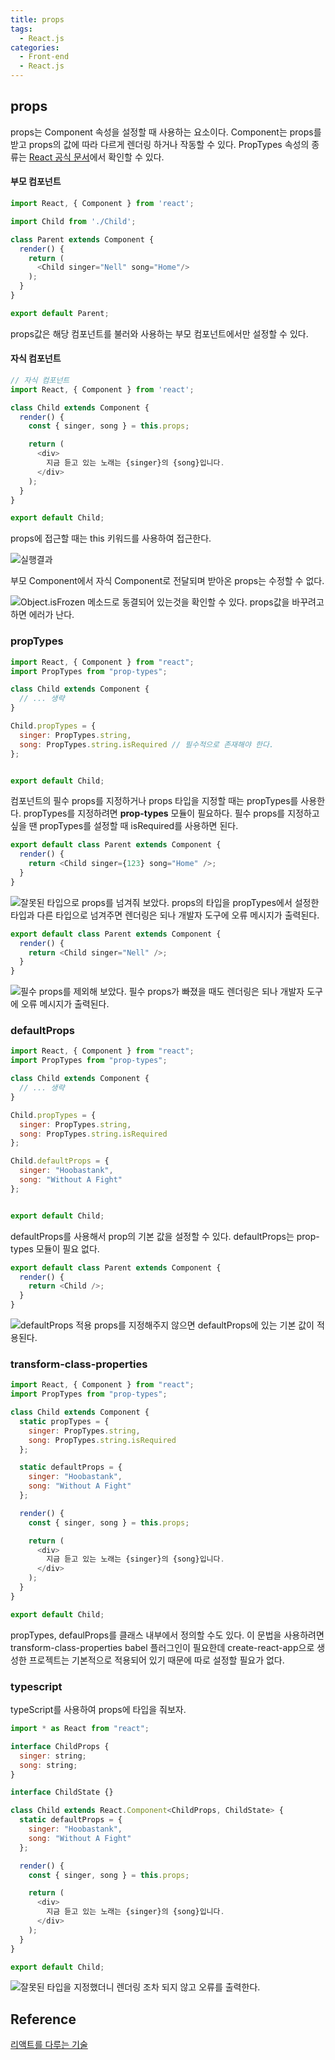 ```yaml
---
title: props
tags:
  - React.js
categories:
  - Front-end
  - React.js
---
```


## props
props는 Component 속성을 설정할 때 사용하는 요소이다. Component는 props를 받고 props의 값에 따라 다르게 렌더링 하거나 작동할 수 있다. 
PropTypes 속성의 종류는 [React 공식 문서](https://reactjs.org/docs/typechecking-with-proptypes.html)에서 확인할 수 있다.

#### 부모 컴포넌트
```javascript
import React, { Component } from 'react';

import Child from './Child';

class Parent extends Component {
  render() {
    return (
      <Child singer="Nell" song="Home"/>
    );
  }
}

export default Parent;
```
props값은 해당 컴포넌트를 불러와 사용하는 부모 컴포넌트에서만 설정할 수 있다. 

#### 자식 컴포넌트
```javascript
// 자식 컴포넌트
import React, { Component } from 'react';

class Child extends Component {
  render() {
    const { singer, song } = this.props;

    return (
      <div>
        지금 듣고 있는 노래는 {singer}의 {song}입니다.
      </div>
    );
  }
}

export default Child;
```
props에 접근할 때는 this 키워드를 사용하여 접근한다. 

![실행결과](/images/frontend/reactjs-props-1.png)

부모 Component에서 자식 Component로 전달되며 받아온 props는 수정할 수 없다. 

![Object.isFrozen 메소드로 동결되어 있는것을 확인할 수 있다. props값을 바꾸려고 하면 에러가 난다.](/images/frontend/reactjs-props-2.png)

### propTypes 
```javascript
import React, { Component } from "react";
import PropTypes from "prop-types";

class Child extends Component {
  // ... 생략
}

Child.propTypes = {
  singer: PropTypes.string,
  song: PropTypes.string.isRequired // 필수적으로 존재해야 한다. 
};


export default Child;

```
컴포넌트의 필수 props를 지정하거나 props 타입을 지정할 때는 propTypes를 사용한다. propTypes를 지정하려면 **prop-types** 모듈이 필요하다. 
필수 props를 지정하고 싶을 땐 propTypes를 설정할 때 isRequired를 사용하면 된다. 

```javascript
export default class Parent extends Component {
  render() {
    return <Child singer={123} song="Home" />;
  }
}
```
![잘못된 타입으로 props를 넘겨줘 보았다.](/images/frontend/reactjs-props-3.png)
props의 타입을 propTypes에서 설정한 타입과 다른 타입으로 넘겨주면 렌더링은 되나 개발자 도구에 오류 메시지가 출력된다. 

```javascript
export default class Parent extends Component {
  render() {
    return <Child singer="Nell" />;
  }
}
```
![필수 props를 제외해 보았다.](/images/frontend/reactjs-props-4.png)
필수 props가 빠졌을 때도 렌더링은 되나 개발자 도구에 오류 메시지가 출력된다. 

### defaultProps
```javascript
import React, { Component } from "react";
import PropTypes from "prop-types";

class Child extends Component {
  // ... 생략
}

Child.propTypes = {
  singer: PropTypes.string,
  song: PropTypes.string.isRequired
};

Child.defaultProps = {
  singer: "Hoobastank",
  song: "Without A Fight"
};


export default Child;

```
defaultProps를 사용해서 prop의 기본 값을 설정할 수 있다. defaultProps는 prop-types 모듈이 필요 없다. 


```javascript
export default class Parent extends Component {
  render() {
    return <Child />;
  }
}
```
![defaultProps 적용](/images/frontend/reactjs-props-5.png)
props를 지정해주지 않으면 defaultProps에 있는 기본 값이 적용된다. 

### transform-class-properties
```javascript
import React, { Component } from "react";
import PropTypes from "prop-types";

class Child extends Component {
  static propTypes = {
    singer: PropTypes.string,
    song: PropTypes.string.isRequired
  };

  static defaultProps = {
    singer: "Hoobastank",
    song: "Without A Fight"
  };

  render() {
    const { singer, song } = this.props;

    return (
      <div>
        지금 듣고 있는 노래는 {singer}의 {song}입니다.
      </div>
    );
  }
}

export default Child;
```
propTypes, defaulProps를 클래스 내부에서 정의할 수도 있다. 이 문법을 사용하려면 transform-class-properties babel 플러그인이 필요한데 create-react-app으로 생성한 프로젝트는 기본적으로 적용되어 있기 때문에 따로 설정할 필요가 없다. 

### typescript
typeScript를 사용하여 props에 타입을 줘보자. 

```javascript
import * as React from "react";

interface ChildProps {
  singer: string;
  song: string;
}

interface ChildState {}

class Child extends React.Component<ChildProps, ChildState> {
  static defaultProps = {
    singer: "Hoobastank",
    song: "Without A Fight"
  };

  render() {
    const { singer, song } = this.props;

    return (
      <div>
        지금 듣고 있는 노래는 {singer}의 {song}입니다.
      </div>
    );
  }
}

export default Child;
```
![잘못된 타입을 지정했더니 렌더링 조차 되지 않고 오류를 출력한다.](/images/frontend/reactjs-props-6.png)

## Reference
[리액트를 다루는 기술](http://www.kyobobook.co.kr/product/detailViewKor.laf?ejkGb=KOR&mallGb=KOR&barcode=9791160505238&orderClick=LAG&Kc=)